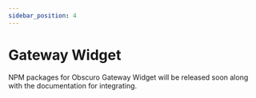 ```yaml
---
sidebar_position: 4
---
```


# Gateway Widget

NPM packages for Obscuro Gateway Widget will be released soon along with the documentation for integrating.
